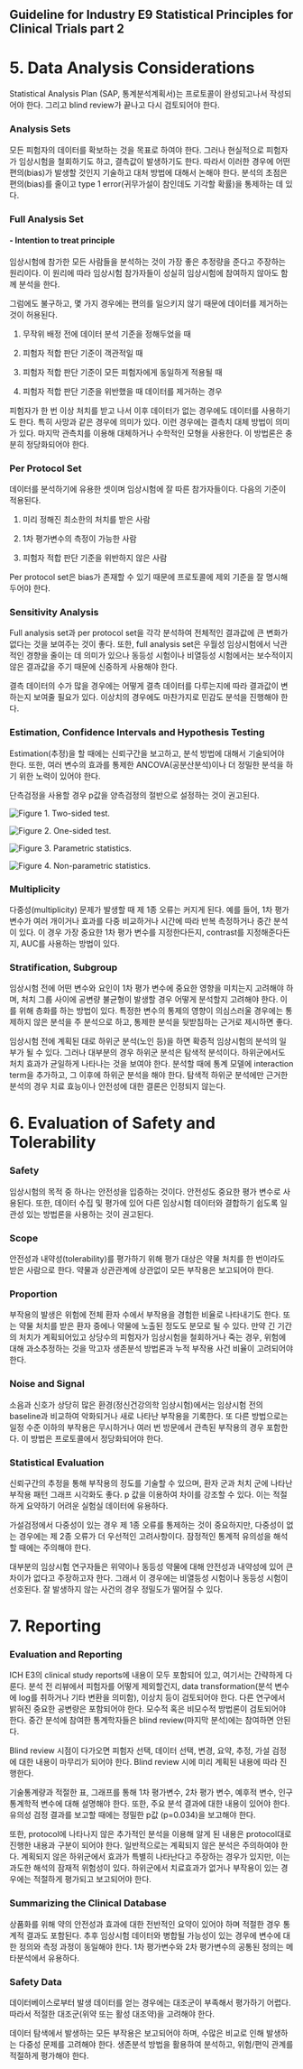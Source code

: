 ## Guideline for Industry E9 Statistical Principles for Clinical Trials part 2

# 5. Data Analysis Considerations

Statistical Analysis Plan (SAP, 통계분석계획서)는 프로토콜이 완성되고나서 작성되어야 한다. 그리고 blind review가 끝나고 다시 검토되어야 한다.

### Analysis Sets

모든 피험자의 데이터를 확보하는 것을 목표로 하여야 한다. 그러나 현실적으로 피험자가 임상시험을 철회하기도 하고, 결측값이 발생하기도 한다. 따라서 이러한 경우에 어떤 편의(bias)가 발생할 것인지 기술하고 대처 방법에 대해서 논해야 한다. 분석의 초점은 편의(bias)를 줄이고 type 1 error(귀무가설이 참인데도 기각할 확률)을 통제하는 데 있다.

### Full Analysis Set

#### - Intention to treat principle

임상시험에 참가한 모든 사람들을 분석하는 것이 가장 좋은 추정량을 준다고 주장하는 원리이다. 이 원리에 따라 임상시험 참가자들이 성실히 임상시험에 참여하지 않아도 함께 분석을 한다.

그럼에도 불구하고, 몇 가지 경우에는 편의를 일으키지 않기 때문에 데이터를 제거하는 것이 허용된다.

1)  무작위 배정 전에 데이터 분석 기준을 정해두었을 때

2)  피험자 적합 판단 기준이 객관적일 때

3)  피험자 적합 판단 기준이 모든 피험자에게 동일하게 적용될 때

4)  피험자 적합 판단 기준을 위반했을 때 데이터를 제거하는 경우

피험자가 한 번 이상 처치를 받고 나서 이후 데이터가 없는 경우에도 데이터를 사용하기도 한다. 특히 사망과 같은 경우에 의미가 있다. 이런 경우에는 결측치 대체 방법이 의미가 있다. 마지막 관측치를 이용해 대체하거나 수학적인 모형을 사용한다. 이 방법론은 충분히 정당화되어야 한다.

### 

### Per Protocol Set

데이터를 분석하기에 유용한 셋이며 임상시험에 잘 따른 참가자들이다. 다음의 기준이 적용된다.

1)  미리 정해진 최소한의 처치를 받은 사람

2)  1차 평가변수의 측정이 가능한 사람

3)  피험자 적합 판단 기준을 위반하지 않은 사람

Per protocol set은 bias가 존재할 수 있기 때문에 프로토콜에 제외 기준을 잘 명시해두어야 한다.

### Sensitivity Analysis

Full analysis set과 per protocol set을 각각 분석하여 전체적인 결과값에 큰 변화가 없다는 것을 보여주는 것이 좋다. 또한, full analysis set은 우월성 임상시험에서 낙관적인 경향을 줄이는 데 의미가 있으나 동등성 시험이나 비열등성 시험에서는 보수적이지 않은 결과값을 주기 때문에 신중하게 사용해야 한다.

결측 데이터의 수가 많을 경우에는 어떻게 결측 데이터를 다루는지에 따라 결과값이 변하는지 보여줄 필요가 있다. 이상치의 경우에도 마찬가지로 민감도 분석을 진행해야 한다.

### Estimation, Confidence Intervals and Hypothesis Testing

Estimation(추정)을 할 때에는 신뢰구간을 보고하고, 분석 방법에 대해서 기술되어야 한다. 또한, 여러 변수의 효과를 통제한 ANCOVA(공분산분석)이나 더 정밀한 분석을 하기 위한 노력이 있어야 한다.

단측검정을 사용할 경우 p값을 양측검정의 절반으로 설정하는 것이 권고된다.

![Figure 1. Two-sided test.](../pics/two_sided_test.jpeg)

![Figure 2. One-sided test.](../pics/one_sided_test.jpeg)

![Figure 3. Parametric statistics.](../pics/parametric_statistics.jpeg)

![Figure 4. Non-parametric statistics.](../pics/nonparametric_statistics.jpeg)

### Multiplicity

다중성(multiplicity) 문제가 발생할 때 제 1종 오류는 커지게 된다. 예를 들어, 1차 평가 변수가 여러 개이거나 효과를 다중 비교하거나 시간에 따라 반복 측정하거나 중간 분석이 있다. 이 경우 가장 중요한 1차 평가 변수를 지정한다든지, contrast를 지정해준다든지, AUC를 사용하는 방법이 있다.

### Stratification, Subgroup

임상시험 전에 어떤 변수와 요인이 1차 평가 변수에 중요한 영향을 미치는지 고려해야 하며, 처치 그룹 사이에 공변량 불균형이 발생할 경우 어떻게 분석할지 고려해야 한다. 이를 위해 층화를 하는 방법이 있다. 특정한 변수의 통제의 영향이 의심스러울 경우에는 통제하지 않은 분석을 주 분석으로 하고, 통제한 분석을 뒷받침하는 근거로 제시하면 좋다.

임상시험 전에 계획된 대로 하위군 분석(노인 등)을 하면 확증적 임상시험의 분석의 일부가 될 수 있다. 그러나 대부분의 경우 하위군 분석은 탐색적 분석이다. 하위군에서도 처치 효과가 균일하게 나타나는 것을 보여야 한다. 분석할 때에 통계 모델에 interaction term을 추가하고, 그 이후에 하위군 분석을 해야 한다. 탐색적 하위군 분석에만 근거한 분석의 경우 치료 효능이나 안전성에 대한 결론은 인정되지 않는다.

# 6. Evaluation of Safety and Tolerability

### Safety

임상시험의 목적 중 하나는 안전성을 입증하는 것이다. 안전성도 중요한 평가 변수로 사용된다. 또한, 데이터 수집 및 평가에 있어 다른 임상시험 데이터와 결합하기 쉽도록 일관성 있는 방법론을 사용하는 것이 권고된다.

### Scope

안전성과 내약성(tolerability)를 평가하기 위해 평가 대상은 약물 처치를 한 번이라도 받은 사람으로 한다. 약물과 상관관계에 상관없이 모든 부작용은 보고되어야 한다.

### Proportion

부작용의 발생은 위험에 전체 환자 수에서 부작용을 경험한 비율로 나타내기도 한다. 또는 약물 처치를 받은 환자 중에나 약물에 노출된 정도도 분모로 될 수 있다. 만약 긴 기간의 처치가 계획되어있고 상당수의 피험자가 임상시험을 철회하거나 죽는 경우, 위험에 대해 과소추정하는 것을 막고자 생존분석 방법론과 누적 부작용 사건 비율이 고려되어야 한다.

### Noise and Signal

소음과 신호가 상당히 많은 환경(정신건강의학 임상시험)에서는 임상시험 전의 baseline과 비교하여 악화되거나 새로 나타난 부작용을 기록한다. 또 다른 방법으로는 일정 수준 이하의 부작용은 무시하거나 여러 번 방문에서 관측된 부작용의 경우 포함한다. 이 방법은 프로토콜에서 정당화되어야 한다.

### Statistical Evaluation

신뢰구간의 추정을 통해 부작용의 정도를 기술할 수 있으며, 환자 군과 처치 군에 나타난 부작용 패턴 그래프 시각화도 좋다. p 값을 이용하여 차이를 강조할 수 있다. 이는 적절하게 요약하기 어려운 실험실 데이터에 유용하다.

가설검정에서 다중성이 있는 경우 제 1종 오류를 통제하는 것이 중요하지만, 다중성이 없는 경우에는 제 2종 오류가 더 우선적인 고려사항이다. 잠정적인 통계적 유의성을 해석할 때에는 주의해야 한다.

대부분의 임상시험 연구자들은 위약이나 동등성 약물에 대해 안전성과 내약성에 있어 큰 차이가 없다고 주장하고자 한다. 그래서 이 경우에는 비열등성 시험이나 동등성 시험이 선호된다. 잘 발생하지 않는 사건의 경우 정밀도가 떨어질 수 있다.

# 7. Reporting

### Evaluation and Reporting

ICH E3의 clinical study reports에 내용이 모두 포함되어 있고, 여기서는 간략하게 다룬다. 분석 전 리뷰에서 피험자를 어떻게 제외할건지, data transformation(분석 변수에 log를 취하거나 기타 변환을 의미함), 이상치 등이 검토되어야 한다. 다른 연구에서 밝혀진 중요한 공변량은 포함되어야 한다. 모수적 혹은 비모수적 방법론이 검토되어야 한다. 중간 분석에 참여한 통계학자들은 blind review(마지막 분석)에는 참여하면 안된다.

Blind review 시점이 다가오면 피험자 선택, 데이터 선택, 변경, 요약, 추정, 가설 검정에 대한 내용이 마무리가 되어야 한다. Blind review 시에 미리 계획된 내용에 따라 진행한다.

기술통계량과 적절한 표, 그래프를 통해 1차 평가변수, 2차 평가 변수, 예후적 변수, 인구통계학적 변수에 대해 설명해야 한다. 또한, 주요 분석 결과에 대한 내용이 있어야 한다. 유의성 검정 결과를 보고할 때에는 정밀한 p값 (p=0.034)을 보고해야 한다.

또한, protocol에 나타나지 않은 추가적인 분석을 이용해 알게 된 내용은 protocol대로 진행한 내용과 구분이 되어야 한다. 일반적으로는 계획되지 않은 분석은 주의하여야 한다. 계획되지 않은 하위군에서 효과가 특별히 나타난다고 주장하는 경우가 있지만, 이는 과도한 해석의 잠재적 위험성이 있다. 하위군에서 치료효과가 없거나 부작용이 있는 경우에는 적절하게 평가되고 보고되어야 한다.

### Summarizing the Clinical Database

상품화를 위해 약의 안전성과 효과에 대한 전반적인 요약이 있어야 하며 적절한 경우 통계적 결과도 포함된다. 추후 임상시험 데이터와 병합될 가능성이 있는 경우에 변수에 대한 정의와 측정 과정이 동일해야 한다. 1차 평가변수와 2차 평가변수의 공통된 정의는 메타분석에서 유용하다.

### Safety Data

데이터베이스로부터 발생 데이터를 얻는 경우에는 대조군이 부족해서 평가하기 어렵다. 따라서 적절한 대조군(위약 또는 활성 대조약)을 고려해야 한다.

데이터 탐색에서 발생하는 모든 부작용은 보고되어야 하며, 수많은 비교로 인해 발생하는 다중성 문제를 고려해야 한다. 생존분석 방법을 활용하여 분석하고, 위험/편익 관계를 적절하게 평가해야 한다.
